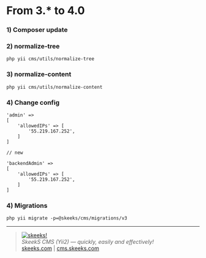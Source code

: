 From 3.* to 4.0
================

### 1) Composer update
 
### 2) normalize-tree

```
php yii cms/utils/normalize-tree
```

### 3) normalize-content

```
php yii cms/utils/normalize-content
```
### 4) Change config

```
'admin' =>
[
    'allowedIPs' => [
        '55.219.167.252',
    ]
]

// new
 
'backendAdmin' =>
[
    'allowedIPs' => [
        '55.219.167.252',
    ]
]
```


### 4) Migrations

```
php yii migrate -p=@skeeks/cms/migrations/v3
```

___

> [![skeeks!](https://gravatar.com/userimage/74431132/13d04d83218593564422770b616e5622.jpg)](https://skeeks.com)  
<i>SkeekS CMS (Yii2) — quickly, easily and effectively!</i>  
[skeeks.com](https://skeeks.com) | [cms.skeeks.com](https://cms.skeeks.com)

